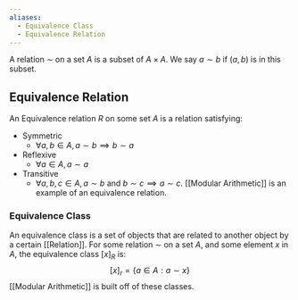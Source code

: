 ```yaml
---
aliases:
  - Equivalence Class
  - Equivalence Relation
---
```

A relation $\sim$ on a set $A$ is a subset of $A\times A$. We say $a\sim b$ if $(a,b)$ is in this subset.
## Equivalence Relation
An Equivalence relation $R$ on some set $A$ is a relation satisfying:
- Symmetric
    - $\forall a,b\in A, a\sim b\implies b\sim a$
- Reflexive
    - $\forall a\in A, a\sim a$
- Transitive
    - $\forall a,b,c\in A, a\sim b$ and $b\sim c\implies a\sim c$.
[[Modular Arithmetic]] is an example of an equivalence relation.
### Equivalence Class
An equivalence class is a set of objects that are related to another object by a certain [[Relation]].
For some relation $\sim$ on a set $A$, and some element $x$ in $A$, the equivalence class $[x]_R$ is:
$$[x]_r=\{a\in A:a\sim x\}$$
[[Modular Arithmetic]] is built off of these classes.